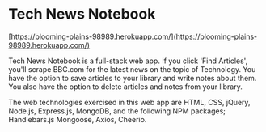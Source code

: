# Tech News Notebook  

[https://blooming-plains-98989.herokuapp.com/](https://blooming-plains-98989.herokuapp.com/)

Tech News Notebook is a full-stack web app. If you click 'Find Articles', you'll scrape BBC.com for the latest news on the topic of Technology. You have the option to save articles to your library and write notes about them. You also have the option to delete articles and notes from your library.  

The web technologies exercised in this web app are HTML, CSS, jQuery, Node.js, Express.js, MongoDB, and the following NPM packages; Handlebars.js Mongoose, Axios, Cheerio.
